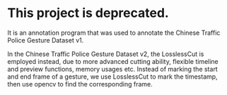 # This project is deprecated.

It is an annotation program that was used to annotate the Chinese Traffic Police Gesture Dataset v1. 

In the Chinese Traffic Police Gesture Dataset v2, the LosslessCut is employed instead, due to more advanced cutting ability, flexible timeline and preview functions, memory usages etc. Instead of marking the start and end frame of a gesture, we use LosslessCut to mark the timestamp, then use opencv to find the corresponding frame.